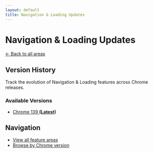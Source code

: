 ```yaml
---
layout: default
title: Navigation & Loading Updates
---
```


# Navigation & Loading Updates

[← Back to all areas](../)

## Version History

Track the evolution of Navigation & Loading features across Chrome releases.

### Available Versions

- [Chrome 139 **(Latest)**](./chrome-139.html)

## Navigation

- [View all feature areas](../)
- [Browse by Chrome version](../../versions/)

